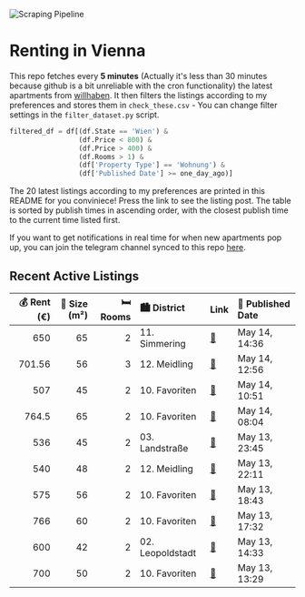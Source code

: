 ![Scraping Pipeline](https://github.com/AthomsG/renting-in-vienna/actions/workflows/run_pipeline.yml/badge.svg)


# Renting in Vienna

This repo fetches every **5 minutes** (Actually it's less than 30 minutes because github is a bit unreliable with the cron functionality) the latest apartments from [willhaben](https://www.willhaben.at/).
It then filters the listings according to my preferences and stores them in `check_these.csv` - You can change filter settings in the `filter_dataset.py` script.

```python
filtered_df = df[(df.State == 'Wien') & 
                 (df.Price < 800) &
                 (df.Price > 400) &
                 (df.Rooms > 1) &
                 (df['Property Type'] == 'Wohnung') &
                 (df['Published Date'] >= one_day_ago)]
```

The 20 latest listings according to my preferences are printed in this README for you conviniece! Press the link to see the listing post.
The table is sorted by publish times in ascending order, with the closest publish time to the current time listed first.

If you want to get notifications in real time for when new apartments pop up, you can join the telegram channel synced to this repo [here](https://t.me/+1HPAYOf5BSsyNTlk).

## Recent Active Listings

|   💰 Rent (€) |   📏 Size (m²) |   🛏️ Rooms | 🏙️ District      | Link                                                                                                                                                                                                       | 📅 Published Date   |
|-------------:|--------------:|-----------:|:-----------------|:-----------------------------------------------------------------------------------------------------------------------------------------------------------------------------------------------------------|:-------------------|
|       650    |            65 |          2 | 11. Simmering    | [🔗](https://www.willhaben.at/iad/immobilien/d/mietwohnungen/wien/wien-1110-simmering/2-zimmer-gemeindewohnung-per-direktvergabe-1225415407/)                                                               | May 14, 14:36      |
|       701.56 |            56 |          3 | 12. Meidling     | [🔗](https://www.willhaben.at/iad/immobilien/d/mietwohnungen/wien/wien-1120-meidling/sch%C3%B6nbrunn-%7C-altbau-%7C-erdgescho%C3%9F-1908590277/)                                                            | May 14, 12:56      |
|       507    |            45 |          2 | 10. Favoriten    | [🔗](https://www.willhaben.at/iad/immobilien/d/mietwohnungen/wien/wien-1100-favoriten/helle-2-zimmer-gemeinde-wohnung-mit-top-anbindung-in-favoriten-1000656051/)                                           | May 14, 10:51      |
|       764.5  |            65 |          2 | 10. Favoriten    | [🔗](https://www.willhaben.at/iad/immobilien/d/mietwohnungen/wien/wien-1100-favoriten/sch%C3%B6ne-2-zimmer-wohnung-u1---n%C3%A4he-4.-og-1881214435/)                                                        | May 14, 08:04      |
|       536    |            45 |          2 | 03. Landstraße   | [🔗](https://www.willhaben.at/iad/immobilien/d/mietwohnungen/wien/wien-1030-landstra%C3%9Fe/toplage-im-3.-bezirk%21-45-m%C2%B2-gemeindewohnung-1529288376/)                                                 | May 13, 23:45      |
|       540    |            48 |          2 | 12. Meidling     | [🔗](https://www.willhaben.at/iad/immobilien/d/mietwohnungen/wien/wien-1120-meidling/%21-dringend%21-gemeindewohnung%21-direktvergabe-nur-mit-g%C3%BCltigem-wiener-wohnticket-vms-30.04.25%21-1068837510/)  | May 13, 22:11      |
|       575    |            56 |          2 | 10. Favoriten    | [🔗](https://www.willhaben.at/iad/immobilien/d/mietwohnungen/wien/wien-1100-favoriten/direktvergabe%21-2-zimmer-von-gemeinde-wohnung%21-1532416452/)                                                        | May 13, 18:43      |
|       766    |            60 |          2 | 10. Favoriten    | [🔗](https://www.willhaben.at/iad/immobilien/d/mietwohnungen/wien/wien-1100-favoriten/10.-belgradplatz---provisionsfreie-2-zimmer-neubau-loggiamiete-mit-gr%C3%BCnblick-in-wienerberg-n%C3%A4he-869316861/) | May 13, 17:32      |
|       600    |            42 |          2 | 02. Leopoldstadt | [🔗](https://www.willhaben.at/iad/immobilien/d/mietwohnungen/wien/wien-1020-leopoldstadt/bitte-nicht-mehr-anfragen---ruhige-2-zimmer-wohnung-%7C-3.-stock-%7C-n%C3%A4he-praterstern-1829818422/)            | May 13, 14:33      |
|       700    |            50 |          2 | 10. Favoriten    | [🔗](https://www.willhaben.at/iad/immobilien/d/mietwohnungen/wien/wien-1100-favoriten/zentral-lage-%7C-sch%C3%B6ne-2-zimmer-wohnung-1495425221/)                                                            | May 13, 13:29      |
